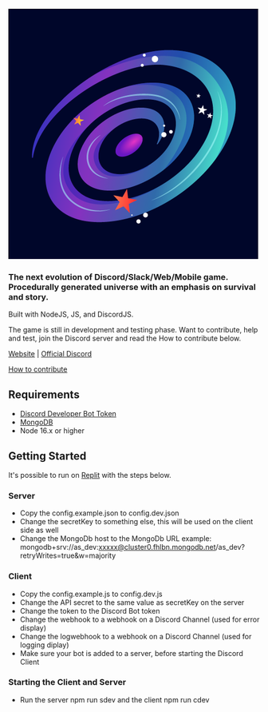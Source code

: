 ![Anomalous Space](https://github.com/the-crazyball/anomalousspace/blob/main/client/shared/images/logo.png)

### The next evolution of Discord/Slack/Web/Mobile game. Procedurally generated universe with an emphasis on survival and story.

Built with NodeJS, JS, and DiscordJS.

The game is still in development and testing phase. Want to contribute, help and test, join the Discord server and read the How to contribute below.

[Website](https://www.anomalousspace.io) | [Official Discord](https://discord.gg/hUw2VmtzhX)

[How to contribute](CONTRIBUTING.md)

## Requirements

* [Discord Developer Bot Token](https://discord.com/developers/applications)
* [MongoDB](https://account.mongodb.com/account/login)
* Node 16.x or higher

## Getting Started

It's possible to run on [Replit](https://replit.com/) with the steps below.

### Server
* Copy the config.example.json to config.dev.json
* Change the secretKey to something else, this will be used on the client side as well
* Change the MongoDb host to the MongoDb URL example: mongodb+srv://as_dev:xxxxx@cluster0.fhlbn.mongodb.net/as_dev?retryWrites=true&w=majority

### Client
* Copy the config.example.js to config.dev.js
* Change the API secret to the same value as secretKey on the server
* Change the token to the Discord Bot token
* Change the webhook to a webhook on a Discord Channel (used for error display)
* Change the logwebhook to a webhook on a Discord Channel (used for logging diplay)
* Make sure your bot is added to a server, before starting the Discord Client

### Starting the Client and Server
* Run the server npm run sdev and the client npm run cdev